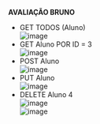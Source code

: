 **AVALIAÇÃO BRUNO**
* GET TODOS (Aluno)<br>
![image](https://github.com/MarcusViCode/Prova/assets/138817345/4d091fd9-fa46-41c3-9ac9-301626f40e86)<br>
* GET Aluno POR ID = 3<br>
![image](https://github.com/MarcusViCode/Prova/assets/138817345/96e23056-577b-446e-b240-9fc6e52b67ec)<br>
* POST Aluno<br>
![image](https://github.com/MarcusViCode/Prova/assets/138817345/1fe247a2-37c4-40a3-9c23-e016c3c1defc)<br>
* PUT Aluno<br>
![image](https://github.com/MarcusViCode/Prova/assets/138817345/fbe97c38-d3e5-4b4e-8611-1330a7f8af49)<br>
* DELETE Aluno 4<br>
![image](https://github.com/MarcusViCode/Prova/assets/138817345/500569dc-271e-48c3-abde-82ac576e8c65)<br>
![image](https://github.com/MarcusViCode/Prova/assets/138817345/de30f49f-eb34-4ec4-8e44-393ad696f240)


